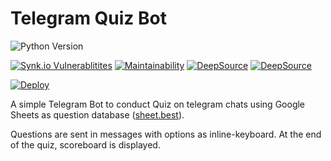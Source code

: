# Telegram Quiz Bot

![Python Version](https://img.shields.io/badge/python-3.9.7-blue.svg)

[![Synk.io Vulnerablitites](https://snyk.io/test/github/infinity-plus/telegram_quiz_bot/badge.svg)](https://snyk.io/test/github/infinity-plus/telegram_quiz_bot)
[![Maintainability](https://api.codeclimate.com/v1/badges/570a4808c7ca42adebb7/maintainability)](https://codeclimate.com/github/infinity-plus/telegram_quiz_bot/maintainability)
[![DeepSource](https://deepsource.io/gh/infinity-plus/telegram_quiz_bot.svg/?label=active+issues&show_trend=true)](https://deepsource.io/gh/infinity-plus/telegram_quiz_bot/?ref=repository-badge)
[![DeepSource](https://deepsource.io/gh/infinity-plus/telegram_quiz_bot.svg/?label=resolved+issues&show_trend=true)](https://deepsource.io/gh/infinity-plus/telegram_quiz_bot/?ref=repository-badge)

[![Deploy](https://www.herokucdn.com/deploy/button.svg)](https://heroku.com/deploy)

A simple Telegram Bot to conduct Quiz on telegram chats using Google Sheets as question database ([sheet.best](https://sheet.best/)).

Questions are sent in messages with options as inline-keyboard.
At the end of the quiz, scoreboard is displayed.
